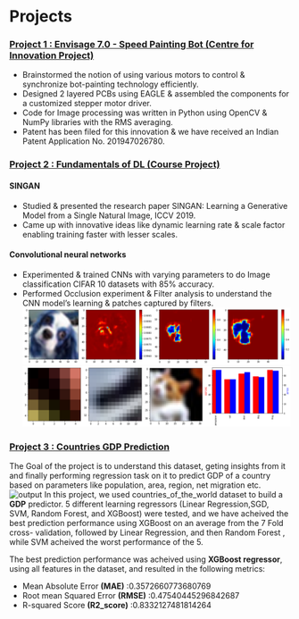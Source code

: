 # Projects

### [Project 1 : Envisage 7.0 - Speed Painting Bot (Centre for Innovation Project)]()
* Brainstormed the notion of using various motors to control & synchronize bot-painting technology efficiently.
* Designed 2 layered PCBs using EAGLE & assembled the components for a customized stepper motor driver.
* Code for Image processing was written in Python using OpenCV & NumPy libraries with the RMS averaging.
* Patent has been filed for this innovation & we have received an Indian Patent Application No. 201947026780.

### [Project 2 : Fundamentals of DL (Course Project)](https://github.com/Suryanarayanang98/CS-6910-Foundation_of_Deep_Learning)
#### SINGAN 
* Studied & presented the research paper SINGAN:  Learning a Generative Model from a Single Natural Image, ICCV 2019.
* Came up with innovative ideas like dynamic learning rate & scale factor enabling training faster with lesser scales.

#### Convolutional neural networks
* Experimented & trained CNNs with varying parameters to do Image classification CIFAR 10 datasets with 85% accuracy.
* Performed Occlusion experiment & Filter analysis to understand the CNN model’s learning & patches captured by filters.
![](/images/download.png)
![](/images/fliter.png)

### [Project 3 : Countries GDP Prediction](https://github.com/Suryanarayanang98/Countries-GDP)
The Goal of the project is to understand this dataset, geting insights from it and finally performing regression task on it to predict GDP of a country based on parameters like population, area, region, net migration etc.
![output](https://user-images.githubusercontent.com/64247956/84409420-083ce080-ac2b-11ea-8c45-833d0a61de8e.png)
In this project, we used countries_of_the_world dataset to build a <b>GDP</b> predictor. 5 different learning regressors (Linear Regression,SGD, SVM, Random Forest, and XGBoost) were tested, and we have acheived the best prediction performance using XGBoost on an average from the 7 Fold cross- validation, followed by Linear Regression, and then Random Forest , while SVM acheived the worst performance of the 5.

The best prediction performance was acheived using <b>XGBoost regressor</b>, using all features in the dataset, and resulted in the following metrics:
- Mean Absolute Error  <b> (MAE)</b> :0.3572660773680769
- Root mean Squared Error  <b>(RMSE)</b> :0.47540445296842687
- R-squared Score  <b>(R2_score)</b> :0.8332127481814264
